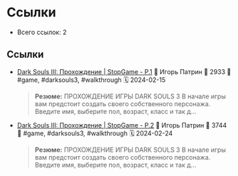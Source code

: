 # Ссылки

- Всего ссылок: 2

## Ссылки

- [Dark Souls III: Прохождение | StopGame - P.1](https://stopgame.ru/show/82650/dark_souls_iii_prohozhdenie) 👤 Игорь Патрин 💬 2933 🔖 #game, #darksouls3, #walkthrough 🗓️ 2024-02-15
    > **Резюме:** ПРОХОЖДЕНИЕ ИГРЫ DARK SOULS 3    В начале игры вам предстоит создать своего собственного персонажа. Введите имя, выберите пол, возраст, класс и так д…
- [Dark Souls III: Прохождение | StopGame - P.2](https://stopgame.ru/show/82650/dark_souls_iii_prohozhdenie/p2) 👤 Игорь Патрин 💬 3744 🔖 #game, #darksouls3, #walkthrough 🗓️ 2024-02-24
    > **Резюме:** ПРОХОЖДЕНИЕ ИГРЫ DARK SOULS 3    В начале игры вам предстоит создать своего собственного персонажа. Введите имя, выберите пол, возраст, класс и так д…
